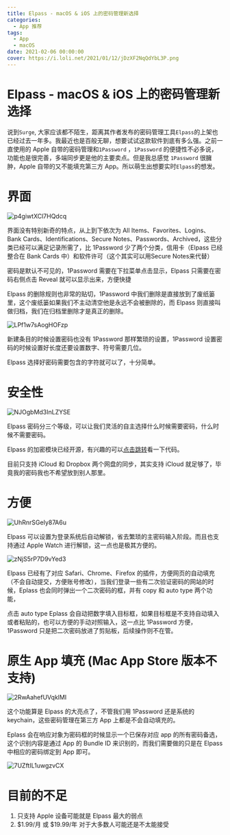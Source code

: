 ```yaml
---
title: Elpass - macOS & iOS 上的密码管理新选择
categories:
  - App 推荐
tags:
  - App
  - macOS
date: 2021-02-06 00:00:00
cover: https://i.loli.net/2021/01/12/jDzXF2NqQdYbL3P.png
---
```


# Elpass - macOS & iOS 上的密码管理新选择

说到`Surge`, 大家应该都不陌生，距离其作者发布的密码管理工具`Elpass`的上架也已经过去一年多。我最近也是百般无聊，想要试试这款软件到底有多么强。之前一直使用的 Apple 自带的密码管理和`1Password` ，`1Password` 的便捷性不必多说，功能也是很完善，多端同步更是他的主要卖点。但是我总感觉 `1Password` 很臃肿，Apple 自带的又不能填充第三方 App。所以萌生出想要实时`Elpass`的想发。

# 界面

![p4giwtXCl7HQdcq](https://i.loli.net/2021/01/12/p4giwtXCl7HQdcq.png)

界面没有特别新奇的特点，从上到下依次为 All Items、Favorites、Logins、Bank Cards、Identifications、Secure Notes、Passwords、Archived，这些分类已经可以满足记录所需了，比 1Password 少了两个分类，信用卡（Elpass 已经整合在 Bank Cards 中）和软件许可（这个其实可以用Secure Notes来代替）

密码是默认不可见的，1Password 需要在下拉菜单点击显示，Elpass 只需要在密码右侧点击 Reveal 就可以显示出来，方便快捷

Elpass 的删除规则也非常的贴切，1Password 中我们删除是直接放到了废纸篓里，这个废纸篓如果我们不主动清空他是永远不会被删除的，而 Elpass 则直接叫做归档，我们在归档里删除才是真正的删除。

![LPf1w7sAogHOFzp](https://i.loli.net/2021/01/12/LPf1w7sAogHOFzp.png)

新建条目的时候设置密码也没有 1Password 那样繁琐的设置，1Password 设置密码的时候设置好长度还要设置数字、符号需要几位。

Elpass 选择好密码需要包含的字符就可以了，十分简单。

# 安全性

![NJOgbMd3InLZYSE](https://i.loli.net/2021/01/12/NJOgbMd3InLZYSE.png)

Elpass 密码分三个等级，可以让我们灵活的自主选择什么时候需要密码，什么时候不需要密码。

Elpass 的加密模块已经开源，有兴趣的可以[点击跳转](https://github.com/surge-networks/Elpass-Core)看一下代码。

目前只支持 iCloud 和 Dropbox 两个网盘的同步，其实支持 iCloud 就足够了，毕竟我的密码我也不希望放到别人那里。

# 方便

![UhRnrSGeIy87A6u](https://i.loli.net/2021/01/12/UhRnrSGeIy87A6u.png)

Elpass 可以设置为登录系统后自动解锁，省去繁琐的主密码输入阶段。而且也支持通过 Apple Watch 进行解锁，这一点也是极其方便的。

![zNjS5rP7D9vYed3](https://i.loli.net/2021/01/12/zNjS5rP7D9vYed3.png)

Elpass 已经有了对应 Safari、Chrome、Firefox 的插件，方便网页的自动填充（不会自动提交，方便账号修改），当我们登录一些有二次验证密码的网站的时候，Eplass 也会同时弹出一个二次密码的框，并有 copy 和 auto type 两个功能，

点击 auto type Eplass 会自动把数字填入目标框，如果目标框是不支持自动填入或者粘贴的，也可以方便的手动对照输入，这一点比 1Password 方便，1Password 只是把二次密码放进了剪贴板，后续操作则不在管。

# 原生 App 填充 (Mac App Store 版本不支持)

![2RwAahefUVqklMI](https://i.loli.net/2021/01/12/2RwAahefUVqklMI.png)

这个功能算是 Elpass 的大亮点了，不管我们用 1Password 还是系统的 keychain，这些密码管理在第三方 App 上都是不会自动填充的。

Eplass 会在响应对象为密码框的时候显示一个已保存对应 app 的所有密码备选，这个识别内容是通过 App 的 Bundle ID 来识别的，而我们需要做的只是在 Elpass 中相应的密码绑定到 App 即可。

![7UZftIL1uwgzvCX](https://i.loli.net/2021/01/12/7UZftIL1uwgzvCX.png)


# 目前的不足

1. 只支持 Apple 设备可能就是 Elpass 最大的弱点
2. $1.99/月 或 $19.99/年 对于大多数人可能还是不太能接受

